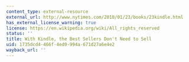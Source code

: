 ```yaml
---
content_type: external-resource
external_url: http://www.nytimes.com/2010/01/23/books/23kindle.html
has_external_license_warning: true
license: https://en.wikipedia.org/wiki/All_rights_reserved
status: ''
title: With Kindle, the Best Sellers Don't Need to Sell
uid: 1735dcd4-466f-4ed0-994a-671d27a6e4e2
wayback_url: ''
---
```

